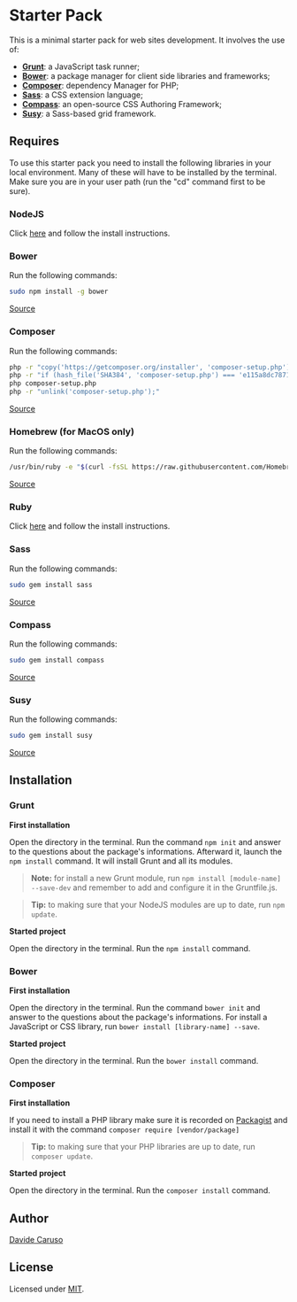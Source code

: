 # Starter Pack

This is a minimal starter pack for web sites development.
It involves the use of:

* **[Grunt](http://gruntjs.com/)**: a JavaScript task runner;
* **[Bower](https://bower.io/)**: a package manager for client side libraries and frameworks;
* **[Composer](https://getcomposer.org/)**: dependency Manager for PHP;
* **[Sass](http://sass-lang.com/)**: a CSS extension language;
* **[Compass](http://compass-style.org/)**: an open-source CSS Authoring Framework;
* **[Susy](http://susy.oddbird.net/)**: a Sass-based grid framework.




## Requires

To use this starter pack you need to install the following libraries in your local environment. Many of these will have to be installed by the terminal. Make sure you are in your user path (run the "cd" command first to be sure).

### **NodeJS**

Click [here](https://nodejs.org/en/) and follow the install instructions.

### **Bower**

Run the following commands:

```bash
sudo npm install -g bower
```
[Source](https://bower.io/#install-bower)

### **Composer**

Run the following commands:
```bash
php -r "copy('https://getcomposer.org/installer', 'composer-setup.php');"
php -r "if (hash_file('SHA384', 'composer-setup.php') === 'e115a8dc7871f15d853148a7fbac7da27d6c0030b848d9b3dc09e2a0388afed865e6a3d6b3c0fad45c48e2b5fc1196ae') { echo 'Installer verified'; } else { echo 'Installer corrupt'; unlink('composer-setup.php'); } echo PHP_EOL;"
php composer-setup.php
php -r "unlink('composer-setup.php');"
```

[Source](https://getcomposer.org/download/)

### **Homebrew** (for MacOS only)

Run the following commands:
```bash
/usr/bin/ruby -e "$(curl -fsSL https://raw.githubusercontent.com/Homebrew/install/master/install)"
```

[Source](http://brew.sh/)

### **Ruby**

Click [here](https://www.ruby-lang.org/it/downloads/) and follow the install instructions.

### **Sass**

Run the following commands:

```bash
sudo gem install sass
```
[Source](http://sass-lang.com/install)

### **Compass**

Run the following commands:

```bash
sudo gem install compass
```
[Source](http://compass-style.org/install/)

### **Susy**

Run the following commands:

```bash
sudo gem install susy
```
[Source](http://susydocs.oddbird.net/en/latest/install/)




## Installation

### **Grunt**

**First installation**

Open the directory in the terminal. Run the command `npm init` and answer to the questions about the package's informations.
Afterward it, launch the `npm install` command. It will install Grunt and all its modules.

> **Note:** for install a new Grunt module, run `npm install [module-name] --save-dev` and remember to add and configure it in the Gruntfile.js.

> **Tip:** to making sure that your NodeJS modules are up to date, run `npm update`.

**Started project**

Open the directory in the terminal. Run the `npm install` command.

### **Bower**

**First installation**

Open the directory in the terminal. Run the command `bower init` and answer to the questions about the package's informations.
For install a JavaScript or CSS library, run `bower install [library-name] --save`. 

**Started project**

Open the directory in the terminal. Run the `bower install` command.

### **Composer**

**First installation**

If you need to install a PHP library make sure it is recorded on [Packagist](https://packagist.org/) and install it with the command `composer require [vendor/package]`

> **Tip:** to making sure that your PHP libraries are up to date, run `composer update`.

**Started project**

Open the directory in the terminal. Run the `composer install` command.


## Author

[Davide Caruso](https://www.linkedin.com/in/davidecaruso93)




## License

Licensed under [MIT](http://www.opensource.org/licenses/mit-license.php).